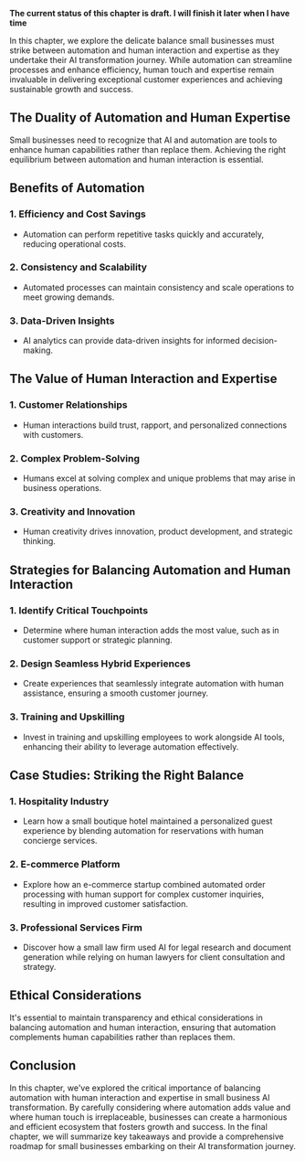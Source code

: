 **The current status of this chapter is draft. I will finish it later when I have time**

In this chapter, we explore the delicate balance small businesses must strike between automation and human interaction and expertise as they undertake their AI transformation journey. While automation can streamline processes and enhance efficiency, human touch and expertise remain invaluable in delivering exceptional customer experiences and achieving sustainable growth and success.

The Duality of Automation and Human Expertise
---------------------------------------------

Small businesses need to recognize that AI and automation are tools to enhance human capabilities rather than replace them. Achieving the right equilibrium between automation and human interaction is essential.

Benefits of Automation
----------------------

### 1. **Efficiency and Cost Savings**

* Automation can perform repetitive tasks quickly and accurately, reducing operational costs.

### 2. **Consistency and Scalability**

* Automated processes can maintain consistency and scale operations to meet growing demands.

### 3. **Data-Driven Insights**

* AI analytics can provide data-driven insights for informed decision-making.

The Value of Human Interaction and Expertise
--------------------------------------------

### 1. **Customer Relationships**

* Human interactions build trust, rapport, and personalized connections with customers.

### 2. **Complex Problem-Solving**

* Humans excel at solving complex and unique problems that may arise in business operations.

### 3. **Creativity and Innovation**

* Human creativity drives innovation, product development, and strategic thinking.

Strategies for Balancing Automation and Human Interaction
---------------------------------------------------------

### 1. **Identify Critical Touchpoints**

* Determine where human interaction adds the most value, such as in customer support or strategic planning.

### 2. **Design Seamless Hybrid Experiences**

* Create experiences that seamlessly integrate automation with human assistance, ensuring a smooth customer journey.

### 3. **Training and Upskilling**

* Invest in training and upskilling employees to work alongside AI tools, enhancing their ability to leverage automation effectively.

Case Studies: Striking the Right Balance
----------------------------------------

### 1. **Hospitality Industry**

* Learn how a small boutique hotel maintained a personalized guest experience by blending automation for reservations with human concierge services.

### 2. **E-commerce Platform**

* Explore how an e-commerce startup combined automated order processing with human support for complex customer inquiries, resulting in improved customer satisfaction.

### 3. **Professional Services Firm**

* Discover how a small law firm used AI for legal research and document generation while relying on human lawyers for client consultation and strategy.

Ethical Considerations
----------------------

It's essential to maintain transparency and ethical considerations in balancing automation and human interaction, ensuring that automation complements human capabilities rather than replaces them.

Conclusion
----------

In this chapter, we've explored the critical importance of balancing automation with human interaction and expertise in small business AI transformation. By carefully considering where automation adds value and where human touch is irreplaceable, businesses can create a harmonious and efficient ecosystem that fosters growth and success. In the final chapter, we will summarize key takeaways and provide a comprehensive roadmap for small businesses embarking on their AI transformation journey.
